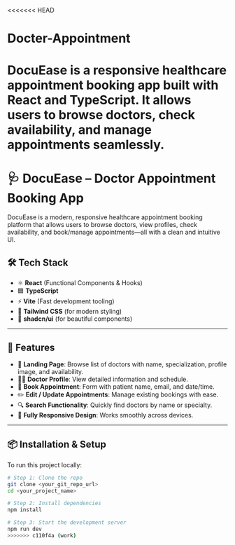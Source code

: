 <<<<<<< HEAD
# Docter-Appointment
DocuEase is a responsive healthcare appointment booking app built with React and TypeScript. It allows users to browse doctors, check availability, and manage appointments seamlessly.
=======
# 🩺 DocuEase – Doctor Appointment Booking App

DocuEase is a modern, responsive healthcare appointment booking platform that allows users to browse doctors, view profiles, check availability, and book/manage appointments—all with a clean and intuitive UI.


## 🛠 Tech Stack

- ⚛️ **React** (Functional Components & Hooks)
- 🟦 **TypeScript**
- ⚡ **Vite** (Fast development tooling)
- 💨 **Tailwind CSS** (for modern styling)
- 🎨 **shadcn/ui** (for beautiful components)

---

## 📸 Features

- 🏥 **Landing Page**: Browse list of doctors with name, specialization, profile image, and availability.
- 👨‍⚕️ **Doctor Profile**: View detailed information and schedule.
- 📅 **Book Appointment**: Form with patient name, email, and date/time.
- ✏️ **Edit / Update Appointments**: Manage existing bookings with ease.
- 🔍 **Search Functionality**: Quickly find doctors by name or specialty.
- 📱 **Fully Responsive Design**: Works smoothly across devices.

---

## 📦 Installation & Setup

To run this project locally:

```bash
# Step 1: Clone the repo
git clone <your_git_repo_url>
cd <your_project_name>

# Step 2: Install dependencies
npm install

# Step 3: Start the development server
npm run dev
>>>>>>> c110f4a (work)
